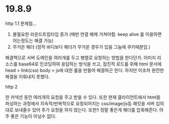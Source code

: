 # 19.8.9

http 1.1 문제점...

1. 불필요한 라운드트립타입 증가 (매번 연결 해제 거쳐야함. keep alive 를 이용하면 어는정도는 해결 가능)
2. 무거은 해더 (정작 바디보다 해더가 무거운 경우가 있음 그놈에 쿠키때문임.)


해결책으로 서버 도메인을 여러개를 두고 병렬로 요청하는 방법을 한다던가. 이미지 리소스를 base64로 인코딩하여 응답하는 방식을 쓰고, 점진적 로드를 위해 html 문서에 head > link(css) body > js에 대한 룰을 만들어 해결하곤 한다. 하지만 이조차 완전한 해결을 이뤄내지 못했다. 


http 2 

한 커넥션 동안 여러개의 요청을 주고 받을 수 있다. 또한 현재 클라이언트에서 html을 파싱하는 과정에서 지속적/반복적으로 요청되어지는 css/image/js등 패킷을 서버 임의대로 보내줄수 있어 추가 요청을 하지 않는다. 또한!! 정말 좋은게 해더를 압축해준다. 아주 좋은 기능이 아닐수 없다. 